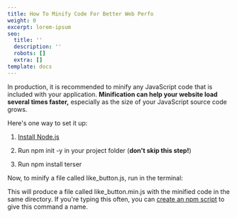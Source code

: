 ```yaml
---
title: How To Minify Code For Better Web Perfo
weight: 0
excerpt: lorem-ipsum
seo:
  title: ''
  description: ''
  robots: []
  extra: []
template: docs
---
```

In production, it is recommended to minify any JavaScript code that is included with your application. **Minification can help your website load several times faster,** especially as the size of your JavaScript source code grows.



Here's one way to set it up:

1.  [Install Node.js](https://nodejs.org/)

2.  Run npm init -y in your project folder (**don't skip this step!**)

3.  Run npm install terser

Now, to minify a file called like_button.js, run in the terminal:

This will produce a file called like_button.min.js with the minified code in the same directory. If you're typing this often, you can [create an npm script](https://medium.freecodecamp.org/introduction-to-npm-scripts-1dbb2ae01633) to give this command a name.

